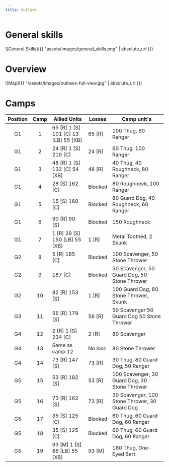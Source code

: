 ```yaml
---
title: Outlaws
---
```


# General skills

![General Skills]({{ "assets/images/general_skills.png" | absolute_url }})

# Overview

![Map]({{ "/assets/images/outlaws-full-view.jpg" | absolute_url }})

# Camps

| Position |   Camp  | Allied Units                         | Losses  | Camp unit's                                   |
|:--------:|:-------:|--------------------------------------|---------|-----------------------------------------------|
|    G1    |    1    | 65 [R] 1 [S] 101 [C] 13 [LB] 55 [XB] | 65 [R]  | 100 Thug, 60 Ranger                           |
|    G1    |    2    | 24 [R] 1 [S] 210 [C]                 | 24 [R]  | 60 Thug, 100 Ranger                           |
|    G1    |    3    | 48 [R] 1 [S] 132 [C] 54 [XB]         | 48 [R]  | 40 Thug, 40 Roughneck, 80 Ranger              |
|    G1    |    4    | 28 [S] 162 [C]                       | Blocked | 80 Roughneck, 100 Ranger                      |
|    G1    |    5    | 15 [S] 160 [C]                       | Blocked | 80 Guard Dog, 40 Roughneck, 60 Ranger         |
|    G1    |    6    | 90 [R] 90 [S]                        | Blocked | 150 Roughneck                                 |
|    G1    |    7    | 1 [R] 29 [S] 150 [LB] 55 [XB]        | 1 [R]   | Metal Toothed, 2 Skunk                        |
|    G2    |    8    | 5 [R] 185 [C]                        | Blocked | 100 Scavenger, 50 Stone Thrower               |
|    G2    |    9    | 167 [C]                              | Blocked | 50 Scavenger, 50 Guard Dog, 50 Stone Thrower  |
|    G2    |    10   | 82 [R] 153 [S]                       | 1 [R]   | 100 Guard Dog, 80 Stone Thrower, Skunk        |
|    G3    |    11   | 56 [R] 179 [S]                       | 56 [R]  | 50 Scavenger 50 Guard Dog 50 Stone Thrower    |
|    G4    |    12   | 2 [R] 1 [S] 234 [C]                  | 2 [R]   | 80 Scavenger                                  |
|    G4    |    13   | Same as camp 12                      | No loss | 80 Stone Thrower                              |
|    G4    |    14   | 73 [R] 147 [S]                       | 73 [R]  | 30 Thug, 80 Guard Dog, 50 Ranger              |
|    G5    |    15   | 53 [R] 182 [S]                       | 53 [R]  | 100 Scavenger, 30 Guard Dog, 30 Stone Thrower |
|    G5    |    16   | 73 [R] 162 [S]                       | 73 [R]  | 30 Scavenger, 100 Stone Thrower, 30 Guard Dog |
|    G5    |    17   | 35 [S] 125 [C]                       | Blocked | 60 Thug, 60 Guard Dog, 60 Ranger              |
|    G5    |    18   | 35 [S] 125 [C]                       | Blocked | 60 Thug, 60 Guard Dog, 60 Ranger              |
|    G5    |    19   | 93 [M] 1 [S] 86 [LB] 55 [XB]         | 93 [M]  | 180 Thug, One-Eyed Bert                       |
